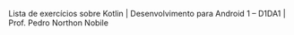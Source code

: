Lista de exercícios sobre Kotlin | 
Desenvolvimento para Android 1 – D1DA1 | 
Prof. Pedro Northon Nobile 

